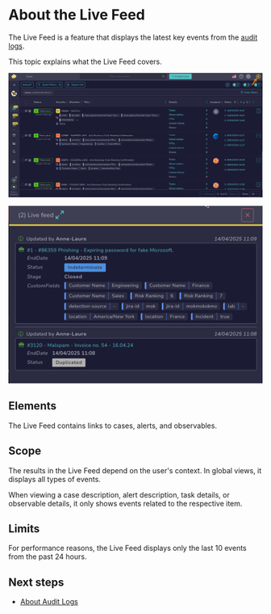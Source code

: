 # About the Live Feed

The Live Feed is a feature that displays the latest key events from the [audit logs](../organization/about-audit-logs.md).

This topic explains what the Live Feed covers.

![Live Feed button](../../images/user-guides/analyst-corner/live-feed-button.png)

![Live Feed drawer](../../images/user-guides/analyst-corner/live-feed-drawer.png)

## Elements

The Live Feed contains links to cases, alerts, and observables.

## Scope

The results in the Live Feed depend on the user's context. In global views, it displays all types of events.

When viewing a case description, alert description, task details, or observable details, it only shows events related to the respective item.

## Limits

For performance reasons, the Live Feed displays only the last 10 events from the past 24 hours.

<h2>Next steps</h2>

* [About Audit Logs](../organization/about-audit-logs.md)